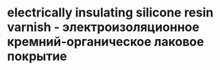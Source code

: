 # electrically insulating silicone resin varnish - электроизоляционное кремний-органическое лаковое покрытие

